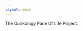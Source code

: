 ```yaml
---
layout: main
---
```


The Quirkology Pace Of Life Project.

<div id="pace" class="pretty"></div>

<style>
.axis text {
  font: 10px sans-serif;
}

.axis path, .axis line {
  fill: none;
  stroke: #000;
  shape-rendering: crispEdges;
}

.bar {
  fill: #98d0cf;
}
</style>

<script>

var margin = {top: 20, right: 20, bottom: 20, left: 70},
    width = 640 - margin.left - margin.right,
    height = 450 - margin.top - margin.bottom;

    var x = d3.scale.linear()
    .range([width, 0]);

var y = d3.scale.ordinal()
    //.domain("AaBbCcDdEeFfGgHhIiJjKkLlMmNnOoPpQqRrSsTtUuVvWwXxYyZz".split(""))
    //.domain(["Singapore", "Copenhagen", "London"])
    .rangeRoundBands([0, height], .1);

var yAxis = d3.svg.axis()
    .scale(y)
    //.tickValues(x.domain().filter(function(d, i) { return !(i % 2); }))
    .orient("left");

var pace = d3.select("#pace").append("svg")
    .attr("width", width + margin.left + margin.right)
    .attr("height", height + margin.top + margin.bottom)
  .append("g")
    .attr("transform", "translate(" + margin.left + "," + margin.top + ")");

pace.append("g")
    .attr("class", "y axis")
    .call(yAxis);

  var csv;

    d3.csv("{{ site.baseurl }}/data/pace.csv", function(error, data) {
      x.domain([0, d3.max(data, function(d) { return d.time; })]);
      //y.domain(["Singapore", "Copenhagen", "London"]);
      
      csv = [];
      data.forEach(function(d) {
        csv.push(d.city);
      });
      y.domain(csv);
      
      pace.selectAll(".bar")
        .data(data)
        .enter().append("rect")
        .attr("class", "bar")
        .attr("x", function(d) { return 0 })
        .attr("y", function(d) { return y(d.city); })
        .attr("height", y.rangeBand())
        .attr("width", function(d) { return width - x(d.time); });
            
        pace.append("g")
          .attr("class", "y axis")
          .call(yAxis);
    });

</script>
